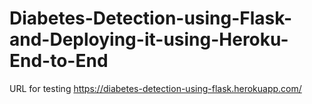 # Diabetes-Detection-using-Flask-and-Deploying-it-using-Heroku-End-to-End

URL for testing  https://diabetes-detection-using-flask.herokuapp.com/
